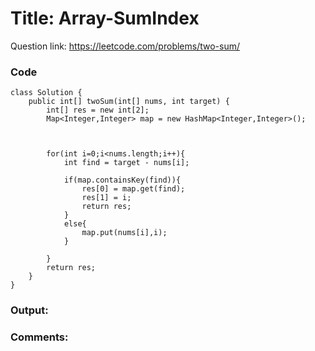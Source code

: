 # Title:  Array-SumIndex

Question link: https://leetcode.com/problems/two-sum/

### Code
```
class Solution {
    public int[] twoSum(int[] nums, int target) {
        int[] res = new int[2];
        Map<Integer,Integer> map = new HashMap<Integer,Integer>();
        
            
        
        for(int i=0;i<nums.length;i++){
            int find = target - nums[i];
            
            if(map.containsKey(find)){
                res[0] = map.get(find);
                res[1] = i;
                return res;
            }
            else{
                map.put(nums[i],i);
            }
            
        }
        return res;
    }
}
```

### Output:


### Comments:
